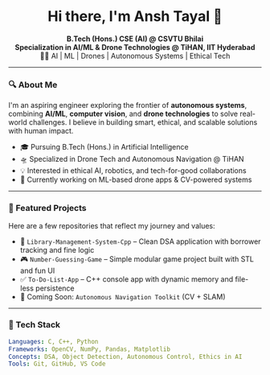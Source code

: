 <h1 align="center">Hi there, I'm Ansh Tayal 🚀</h1>

<p align="center">
  <b>B.Tech (Hons.) CSE (AI) @ CSVTU Bhilai</b> <br>
  <b>Specialization in AI/ML & Drone Technologies @ TiHAN, IIT Hyderabad</b> <br>
  👨‍💻 AI | ML | Drones | Autonomous Systems | Ethical Tech
</p>

---

### 🔍 About Me

I'm an aspiring engineer exploring the frontier of **autonomous systems**, combining **AI/ML**, **computer vision**, and **drone technologies** to solve real-world challenges. I believe in building smart, ethical, and scalable solutions with human impact.

- 🎓 Pursuing B.Tech (Hons.) in Artificial Intelligence
- 🛸 Specialized in Drone Tech and Autonomous Navigation @ TiHAN
- 💡 Interested in ethical AI, robotics, and tech-for-good collaborations
- 🌱 Currently working on ML-based drone apps & CV-powered systems

---

### 📂 Featured Projects

Here are a few repositories that reflect my journey and values:
- 🎯 `Library-Management-System-Cpp` – Clean DSA application with borrower tracking and fine logic  
- 🎮 `Number-Guessing-Game` – Simple modular game project built with STL and fun UI
- ✅ `To-Do-List-App` – C++ console app with dynamic memory and file-less persistence
- 🔧 Coming Soon: `Autonomous Navigation Toolkit` (CV + SLAM)

---

### 🧠 Tech Stack

```yaml
Languages: C, C++, Python
Frameworks: OpenCV, NumPy, Pandas, Matplotlib
Concepts: DSA, Object Detection, Autonomous Control, Ethics in AI  
Tools: Git, GitHub, VS Code
